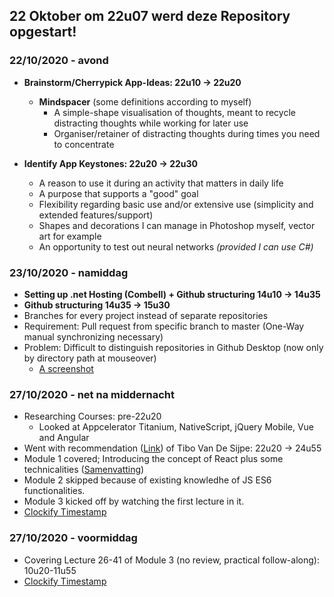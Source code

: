 ## 22 Oktober om 22u07 werd deze Repository opgestart!

### 22/10/2020 - avond
- <b>Brainstorm/Cherrypick App-Ideas: 22u10 -> 22u20</b>
  - <b>Mindspacer</b> (some definitions according to myself)
    - A simple-shape visualisation of thoughts, meant to recycle distracting thoughts while working for later use
    - Organiser/retainer of distracting thoughts during times you need to concentrate

- <b>Identify App Keystones: 22u20 -> 22u30</b>
  - A reason to use it during an activity that matters in daily life
  - A purpose that supports a "good" goal
  - Flexibility regarding basic use and/or extensive use (simplicity and extended features/support)
  - Shapes and decorations I can manage in Photoshop myself, vector art for example
  - An opportunity to test out neural networks <i>(provided I can use C#)</i>

### 23/10/2020 - namiddag
-  <b>Setting up .net Hosting (Combell) + Github structuring 14u10 -> 14u35</b>  
-  <b>Github structuring 14u35 -> 15u30</b>  
  - Branches for every project instead of separate repositories
  - Requirement: Pull request from specific branch to master (One-Way manual synchronizing necessary)
  - Problem: Difficult to distinguish repositories in Github Desktop (now only by directory path at mouseover)
    - [A screenshot](Images/img_01.png) 

### 27/10/2020 - net na middernacht
-  Researching Courses: pre-22u20
   - Looked at Appcelerator Titanium, NativeScript, jQuery Mobile, Vue and Angular  
-  Went with recommendation ([Link](https://www.udemy.com/course/react-the-complete-guide-incl-redux/)) of Tibo Van De Sijpe: 22u20 -> 24u55   
- Module 1 covered; Introducing the concept of React plus some technicalities ([Samenvatting](Documents/Samenvatting-Module_1-Intro.pdf))
- Module 2 skipped because of existing knowledhe of JS ES6 functionalities.
- Module 3 kicked off by watching the first lecture in it.
- [Clockify Timestamp](Images/img_02.png)

### 27/10/2020 - voormiddag
-  Covering Lecture 26-41 of Module 3 (no review, practical follow-along): 10u20-11u55
- [Clockify Timestamp](Images/img_02.png)